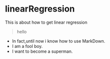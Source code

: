 # linearRegression
This is about how to get linear regression

> hello

- In fact,until now i know how to use MarkDown.
- I am a fool boy.
- I want to become a superman.

